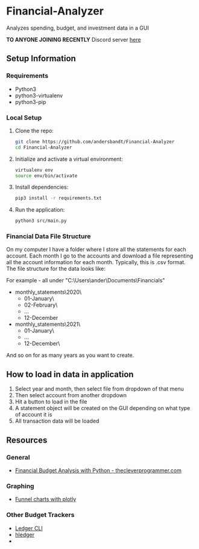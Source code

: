 # Financial-Analyzer
Analyzes spending, budget, and investment data in a GUI

**TO ANYONE JOINING RECENTLY**
Discord server [here](https://discord.gg/qRKYKUzy)

## Setup Information

### Requirements
- Python3
- python3-virtualenv
- python3-pip

### Local Setup
1. Clone the repo:
    ```bash
    git clone https://github.com/andersbandt/Financial-Analyzer
    cd Financial-Analyzer
    ```
2. Initialize and activate a virtual environment:
    ```bash
    virtualenv env
    source env/bin/activate
    ```

3. Install dependencies:
    ```bash
    pip3 install -r requirements.txt
    ```

4. Run the application:
    ```bash
    python3 src/main.py
    ```
    
### Financial Data File Structure

On my computer I have a folder where I store all the statements for each account. Each month
I go to the accounts and download a file representing all the account information for each
month. Typically, this is .csv format. The file structure for the data looks like:

For example - all under "C:\Users\ander\Documents\Financials\"

- monthly_statements\2020\
    - 01-January\
    - 02-February\
    - ...
    - 12-December
- monthly_statements\2021\
    - 01-January\
    - ...
    - 12-December\

And so on for as many years as you want to create.


## How to load in data in application

1.	Select year and month, then select file from dropdown of that menu
2.	Then select account from another dropdown
3.	Hit a button to load in the file
4.	A statement object will be created on the GUI depending on what type of account it is
5.	All transaction data will be loaded


## Resources

### General
- [Financial Budget Analysis with Python - thecleverprogrammer.com](https://thecleverprogrammer.com/2021/04/05/financial-budget-analysis-with-python/)

### Graphing
- [Funnel charts with plotly](https://plotly.com/python/funnel-charts/)

### Other Budget Trackers
- [Ledger CLI](https://www.ledger-cli.org/)
- [hledger](https://hledger.org/)
- 



